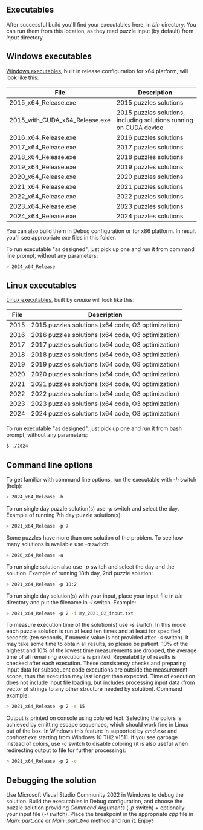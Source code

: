 ## Executables

After successful build you'll find your executables here, in *bin* directory. You can run them from this location, as they read puzzle input (by default) from *input* directory.

## Windows executables

[Windows executables](../windows), built in release configuration for x64 platform, will look like this:

File | Description
------------ | -------------
2015_x64_Release.exe | 2015 puzzles solutions
2015_with_CUDA_x64_Release.exe | 2015 puzzles solutions, including solutions running on CUDA device
2016_x64_Release.exe | 2016 puzzles solutions
2017_x64_Release.exe | 2017 puzzles solutions
2018_x64_Release.exe | 2018 puzzles solutions
2019_x64_Release.exe | 2019 puzzles solutions
2020_x64_Release.exe | 2020 puzzles solutions
2021_x64_Release.exe | 2021 puzzles solutions
2022_x64_Release.exe | 2022 puzzles solutions
2023_x64_Release.exe | 2023 puzzles solutions
2024_x64_Release.exe | 2024 puzzles solutions

You can also build them in Debug configuration or for x86 platform. In result you'll see appropriate *exe* files in this folder.

To run executable "as designed", just pick up one and run it from command line prompt, without any parameters:
```sh
> 2024_x64_Release
```

## Linux executables

[Linux executables](../linux), built by *cmake* will look like this:

File | Description
------------ | -------------
2015 | 2015 puzzles solutions (x64 code, O3 optimization)
2016 | 2016 puzzles solutions (x64 code, O3 optimization)
2017 | 2017 puzzles solutions (x64 code, O3 optimization)
2018 | 2018 puzzles solutions (x64 code, O3 optimization)
2019 | 2019 puzzles solutions (x64 code, O3 optimization)
2020 | 2020 puzzles solutions (x64 code, O3 optimization)
2021 | 2021 puzzles solutions (x64 code, O3 optimization)
2022 | 2022 puzzles solutions (x64 code, O3 optimization)
2023 | 2023 puzzles solutions (x64 code, O3 optimization)
2024 | 2024 puzzles solutions (x64 code, O3 optimization)

To run executable "as designed", just pick up one and run it from bash prompt, without any parameters:
```sh
$ ./2024
```

## Command line options

To get familiar with command line options, run the executable with *-h* switch (help):
```sh
> 2024_x64_Release -h
```

To run single day puzzle solution(s) use *-p* switch and select the day. Example of running 7th day puzzle solution(s):
```sh
> 2021_x64_Release -p 7
```

Some puzzles have more than one solution of the problem. To see how many solutions is available use *-a* switch:
```sh
> 2020_x64_Release -a
```

To run single solution also use *-p* switch and select the day and the solution. Example of running 18th day, 2nd puzzle solution:
```sh
> 2021_x64_Release -p 18:2
```

To run single day solution(s) with your input, place your input file in *bin* directory and put the filename in *-i* switch. Example:
```sh
> 2021_x64_Release -p 2 -i my_2021_02_input.txt
```

To measure execution time of the solution(s) use *-s* switch. In this mode each puzzle solution is run at least ten times and at least for specified seconds (ten seconds, if numeric value is not provided after *-s* switch). It may take some time to obtain all results, so please be patient. 10% of the highest and 10% of the lowest time measurements are dropped, the average time of all remaining executions is printed. Repeatability of results is checked after each execution. These consistency checks and preparing input data for subsequent code executions are outside the measurement scope, thus the execution may last longer than expected. Time of execution does not include input file loading, but includes processing input data (from vector of strings to any other structure needed by solution). Command example:
```sh
> 2021_x64_Release -p 2 -s 15
```

Output is printed on console using colored text. Selecting the colors is achieved by emitting escape sequences, which should work fine in Linux out of the box. In Windows this feature in supported by *cmd.exe* and *conhost.exe* starting from Windows 10 TH2 v1511. If you see garbage instead of colors, use *-c* switch to disable coloring (it is also useful when redirecting output to file for further processing):
```sh
> 2021_x64_Release -p 2 -c
```

## Debugging the solution

Use Microsoft Visual Studio Community 2022 in Windows to debug the solution. Build the executables in Debug configuration, and choose the puzzle solution providing *Command Arguments* (*-p* switch) + optionally: your input file (*-i* switch). Place the breakpoint in the appropriate *cpp* file in *Main::part_one* or *Main::part_two* method and run it. Enjoy!
